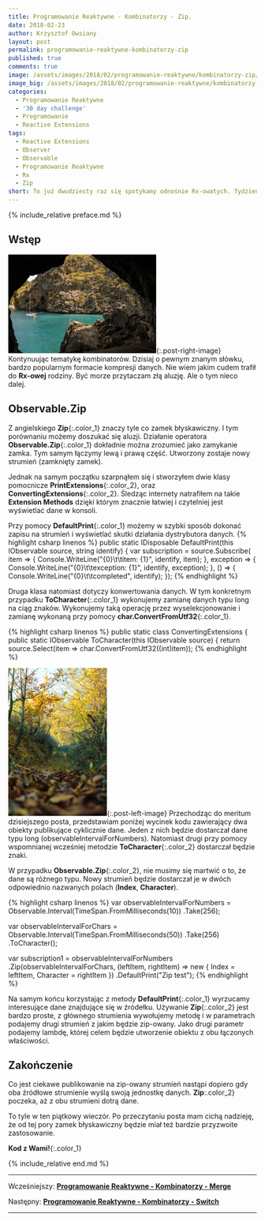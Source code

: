 ```yaml
---
title: Programowanie Reaktywne - Kombinatorzy - Zip.
date: 2018-02-23
author: Krzysztof Owsiany
layout: post
permalink: programowanie-reaktywne-kombinatorzy-zip
published: true
comments: true        
image: /assets/images/2018/02/programowanie-reaktywne/kombinatorzy-zip/post.jpg
image_big: /assets/images/2018/02/programowanie-reaktywne/kombinatorzy-zip/post-big.jpg
categories:
  - Programowanie Reaktywne
  - '30 day challenge'
  - Programowanie
  - Reactive Extensions
tags:
  - Reactive Extensions
  - Observer
  - Observable
  - Programowanie Reaktywne
  - Rx
  - Zip
short: To już dwudziesty raz się spotykamy odnośnie Rx-owatych. Tydzień pomału dobiega końca. Taki i zbliżamy się do zakończenia serii postów dotyczących kombinatorów. Okazuje się, że rozpisałem się bardzo w tej podgrupie. W najgorszym wypadku nie zakończę na 30 postach :).
---
```

{% include_relative preface.md %}

## Wstęp
[![Reactive Extensions - Zip][post]][post-big]{:.post-right-image}
Kontynuując tematykę kombinatorów. Dzisiaj o pewnym znanym słówku, bardzo popularnym formacie kompresji danych. Nie wiem jakim cudem trafił do **Rx-owej** rodziny. Być morze przytaczam złą aluzję. Ale o tym nieco dalej.

## Observable.Zip
Z angielskiego **Zip**{:.color_1} znaczy tyle co zamek błyskawiczny. I tym porównaniu możemy doszukać się aluzji. Działanie operatora **Observable.Zip**{:.color_1} dokładnie można zrozumieć jako zamykanie zamka. Tym samym łączymy lewą i prawą część. 
Utworzony zostaje nowy strumień (zamknięty zamek).

Jednak na samym początku szarpnąłem się i stworzyłem dwie klasy pomocnicze **PrintExtensions**{:.color_2}, oraz **ConvertingExtensions**{:.color_2}. Śledząc internety natrafiłem na takie **Extension Methods** dzięki którym znacznie łatwiej i czytelniej jest wyświetlać dane w konsoli.

Przy pomocy **DefaultPrint**{:.color_1} możemy w szybki sposób dokonać zapisu na strumień i wyświetlać skutki działania dystrybutora danych.
{% highlight csharp linenos %}
public static IDisposable DefaultPrint<T>(this IObservable<T> source, string identify)
{
  var subscription = source.Subscribe(
    item =>
    {
      Console.WriteLine("{0}\t\titem: {1}", identify, item);
    },
    exception =>
    {
      Console.WriteLine("{0}\t\texception: {1}", identify, exception);
    },
    () =>
    {
      Console.WriteLine("{0}\t\tcompleted", identify);
    });
{% endhighlight %}

Druga klasa natomiast dotyczy konwertowania danych. W tym konkretnym przypadku **ToCharacter**{:.color_1} wykonujemy zamianę danych typu long na ciąg znaków. 
Wykonujemy taką operację przez wyselekcjonowanie i zamianę wykonaną przy pomocy **char.ConvertFromUtf32**{:.color_1}.

{% highlight csharp linenos %}
public static class ConvertingExtensions
{
  public static IObservable<string> ToCharacter(this IObservable<long> source)
  {
    return source.Select(item => char.ConvertFromUtf32((int)item));
{% endhighlight %}

[![Reactive Extensions - Zip][image1]][image1-big]{:.post-left-image}
Przechodząc do meritum dzisiejszego posta, przedstawiam poniżej wycinek kodu zawierający dwa obiekty publikujące cyklicznie dane. Jeden z nich będzie dostarczał dane typu long (observableIntervalForNumbers). Natomiast drugi przy pomocy wspomnianej wcześniej metodzie **ToCharacter**{:.color_2} dostarczał będzie znaki.

W przypadku **Observable.Zip**{:.color_2}, nie musimy się martwić o to, że dane są różnego typu. Nowy strumień będzie dostarczał je w dwóch odpowiednio nazwanych polach (**Index**, **Character**).

{% highlight csharp linenos %}
var observableIntervalForNumbers = Observable.Interval(TimeSpan.FromMilliseconds(10))
  .Take(256);

var observableIntervalForChars = Observable.Interval(TimeSpan.FromMilliseconds(50))
  .Take(256)
  .ToCharacter();

var subscription1 = observableIntervalForNumbers
  .Zip(observableIntervalForChars, (leftItem, rightItem) => new
  {
    Index = leftItem,
    Character = rightItem
  })
  .DefaultPrint("Zip test");
{% endhighlight %}

Na samym końcu korzystając z metody **DefaultPrint**{:.color_1} wyrzucamy interesujące dane znajdujące się w źródełku.
Używanie **Zip**{:.color_2} jest bardzo proste, z głównego strumienia wywołujemy metodę i w parametrach podajemy drugi strumień z jakim będzie zip-owany. Jako drugi parametr podajemy lambdę, której celem będzie utworzenie obiektu z obu łączonych właściwości.

## Zakończenie
Co jest ciekawe publikowanie na zip-owany strumień nastąpi dopiero gdy oba źródłowe strumienie wyślą swoją jednostkę danych.
**Zip**:.color_2} poczeka, aż z obu strumieni dotrą dane.

To tyle w ten piątkowy wieczór. Po przeczytaniu posta mam cichą nadzieję, że od tej pory zamek błyskawiczny będzie miał też bardzie przyzwoite zastosowanie.

**Kod z Wami!**{:.color_1}

{% include_relative end.md %}

------
Wcześniejszy: **[Programowanie Reaktywne - Kombinatorzy - Merge][previous]**

Następny: **[Programowanie Reaktywne - Kombinatorzy - Switch][next]**

------
[previous]: {{site.url}}/programowanie-reaktywne-kombinatorzy-merge
[next]: {{site.url}}/programowanie-reaktywne-kombinatorzy-switch

[post]: /assets/images/2018/02/programowanie-reaktywne/kombinatorzy-zip/post.jpg
[post-big]: /assets/images/2018/02/programowanie-reaktywne/kombinatorzy-zip/post-big.jpg

[image1]: /assets/images/2018/02/programowanie-reaktywne/kombinatorzy-zip/image1.jpg
[image1-big]: /assets/images/2018/02/programowanie-reaktywne/kombinatorzy-zip/image1-big.jpg